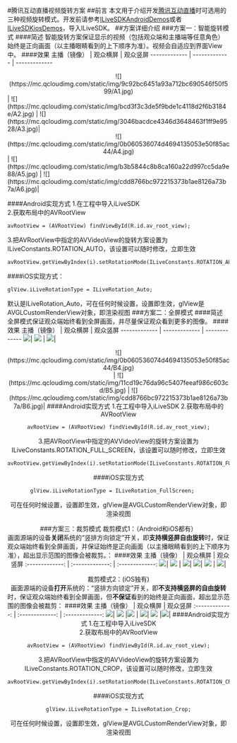 #腾讯互动直播视频旋转方案
##前言
本文用于介绍开发[腾讯互动直播](https://www.qcloud.com/product/ilvb.html)时可选用的三种视频旋转模式。开发前请参考[ILiveSDKAndroidDemos](https://github.com/zhaoyang21cn/ILiveSDK\_Android\_Demos)或者[ILiveSDKiosDemos](https://github.com/zhaoyang21cn/ILiveSDK\_ios\_Demos)，导入ILiveSDK。
##方案详细介绍
###方案一：智能旋转模式
####简述
智能旋转方案保证显示的视频（包括观众端和主播端等任意角色）始终是正向画面（以主播眼睛看到的上下顺序为准）。视频会自适应到界面View中。
####效果
主播（镜像）  | 观众横屏  | 观众竖屏
------------- | ------------- | -------------
<center>![](https://mc.qcloudimg.com/static/img/9c92bc6451a93a712bc690546f50f599/A1.jpg)</center>| ![](https://mc.qcloudimg.com/static/img/bcd3f3c3de5f9bde1c4118d2f6b3184e/A2.jpg) | ![](https://mc.qcloudimg.com/static/img/3046bacdce4346d3648463f1ff9e9528/A3.jpg)|
<center>![](https://mc.qcloudimg.com/static/img/0b060536074d4694135053e50f85ac44/A4.jpg)</center>| ![](https://mc.qcloudimg.com/static/img/b3b5844c8b8ca160a22d997cc5da9e88/A5.jpg) | ![](https://mc.qcloudimg.com/static/img/cdd8766bc972215373b1ae8126a73b7a/A6.jpg)|

####Android实现方式
1.在工程中导入iLiveSDK    
2.获取布局中的AVRootView

	avRootView = (AVRootView) findViewById(R.id.av_root_view);
3.把AVRootView中指定的AVVideoView的旋转方案设置为ILiveConstants.ROTATION_AUTO，该设置可以随时修改，立即生效

	avRootView.getViewByIndex(i).setRotationMode(ILiveConstants.ROTATION_AUTO);
####iOS实现方式：

    glView.iLiveRotationType = ILiveRotation_Auto;
默认是ILiveRotation_Auto，可在任何时候设置，设置即生效，glView是AVGLCustomRenderView对象，即渲染视图
###方案二：全屏模式
####简述
全屏模式保证观众端始终看到全屏画面，并尽量保证观众看到更多的图像。
####效果
主播（镜像）  | 观众横屏  | 观众竖屏
------------- | ------------- | -------------
![](https://mc.qcloudimg.com/static/img/9c92bc6451a93a712bc690546f50f599/B1.jpg)| ![](https://mc.qcloudimg.com/static/img/9c92bc6451a93a712bc690546f50f599/B2.jpg) | ![](https://mc.qcloudimg.com/static/img/ef07e8078875acf21469c322ce5b0f9a/B3.jpg)|
<center>![](https://mc.qcloudimg.com/static/img/0b060536074d4694135053e50f85ac44/B4.jpg)<center> | ![](https://mc.qcloudimg.com/static/img/11cd19c76da96c5407feeaf986c603cd/B5.jpg) | ![](https://mc.qcloudimg.com/static/img/cdd8766bc972215373b1ae8126a73b7a/B6.jpg)|
####Android实现方式
1.在工程中导入iLiveSDK    
2.获取布局中的AVRootView

	avRootView = (AVRootView) findViewById(R.id.av_root_view);
3.把AVRootView中指定的AVVideoView的旋转方案设置为ILiveConstants.ROTATION_FULL_SCREEN，该设置可以随时修改，立即生效

	avRootView.getViewByIndex(i).setRotationMode(ILiveConstants.ROTATION_FULL_SCREEN);
####iOS实现方式    
    
    glView.iLiveRotationType = ILiveRotation_FullScreen;    
可在任何时候设置，设置即生效，glView是AVGLCustomRenderView对象，即渲染视图

###方案三：裁剪模式
裁剪模式1：（Android和iOS都有）    
画面源端的设备**关闭**系统的“竖排方向锁定”开关，即**支持横竖屏自由旋转**时，保证观众端始终看到全屏画面，并保证始终是正向画面（以主播眼睛看到的上下顺序为准），超出显示范围的图像会被裁剪。：
####效果
主播（镜像）  | 观众横屏  | 观众竖屏
:-------------: | :-------------: | :-------------:
![](https://mc.qcloudimg.com/static/img/9c92bc6451a93a712bc690546f50f599/C1.jpg)| ![](https://mc.qcloudimg.com/static/img/bcd3f3c3de5f9bde1c4118d2f6b3184e/C2.jpg) | ![](https://mc.qcloudimg.com/static/img/a1fa421bdd054eb0f4421f09cc595514/C3.png)|
![](https://mc.qcloudimg.com/static/img/0b060536074d4694135053e50f85ac44/C4.jpg)| ![](https://mc.qcloudimg.com/static/img/591b988158d3b3b48c3fdc8f82b6a91e/C5.png) | ![](https://mc.qcloudimg.com/static/img/cdd8766bc972215373b1ae8126a73b7a/C6.jpg)|

裁剪模式2：(iOS独有)    
画面源端的设备**打开**系统的：“竖排方向锁定”开关，即**不支持横竖屏的自由旋转**时，保证观众端始终看到全屏画面，但**不保证**看到的始终是正向画面，超出显示范围的图像会被裁剪：
####效果
主播（镜像）  | 观众横屏  | 观众竖屏
:-------------: | :-------------: | :-------------:
![](https://mc.qcloudimg.com/static/img/9c92bc6451a93a712bc690546f50f599/D1.jpg)| ![](https://mc.qcloudimg.com/static/img/bcd3f3c3de5f9bde1c4118d2f6b3184e/D2.jpg) |![](https://mc.qcloudimg.com/static/img/4f95ffe1aa8e9a30c51f187231c5ec69/D3.jpg) |
![](https://mc.qcloudimg.com/static/img/0b060536074d4694135053e50f85ac44/D4.jpg)| ![](https://mc.qcloudimg.com/static/img/02689f4cf0bb045daff0d20333d36575/D5.jpg) |![](https://mc.qcloudimg.com/static/img/cdd8766bc972215373b1ae8126a73b7a/D6.jpg)|
####Android实现方式
1.在工程中导入iLiveSDK    
2.获取布局中的AVRootView

	avRootView = (AVRootView) findViewById(R.id.av_root_view);
3.把AVRootView中指定的AVVideoView的旋转方案设置为ILiveConstants.ROTATION_CROP，该设置可以随时修改，立即生效

	avRootView.getViewByIndex(i).setRotationMode(ILiveConstants.ROTATION_CROP);
	
####iOS实现方式

    glView.iLiveRotationType = ILiveRotation_Crop;
可在任何时候设置，设置即生效，glView是AVGLCustomRenderView对象，即渲染视图